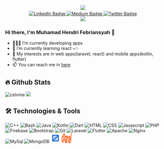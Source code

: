 <div id="header" align="center">
  <img src="https://media.giphy.com/media/M9gbBd9nbDrOTu1Mqx/giphy.gif" width="100"/>
</div>
<div id="badges" align="center">
  <a href="https://www.linkedin.com/in/m-hendri-febriansyah">
    <img src="https://img.shields.io/badge/LinkedIn-blue?style=for-the-badge&logo=linkedin&logoColor=white" alt="LinkedIn Badge"/>
  </a>
  <a href="https://medium.com/@mhendrife">
    <img src="https://img.shields.io/badge/Medium-black?style=for-the-badge&logo=medium&logoColor=white" alt="Medium Badge"/>
  </a>
  <a href="https://twitter.com/mndrife">
    <img src="https://img.shields.io/badge/Twitter-blue?style=for-the-badge&logo=twitter&logoColor=white" alt="Twitter Badge"/>
  </a>
</div>
<div align="center">
	<img src="https://komarev.com/ghpvc/?username=mhendrif&color=green&style=flat-square">
</div>

### Hi there, I'm Muhamad Hendri Febriansyah 👋

- 👨🏽‍💻 I’m currently developing apps
- 🌱 I’m currently learning react ~✨
- 🤔 My interests are in web apps(laravel, react) and mobile apps(kotlin, flutter)
- 📫 You can reach me in [here](mailto:hendrifebriansyah28@gmail.com)

## :fire: Github Stats
<div>
  <img src="https://github-readme-stats.vercel.app/api?username=mhendrif&show_icons=true&theme=radical&count_private=true&hide=prs" alt="celvine"       width="534"/>
  <img src="https://github-readme-stats.vercel.app/api/top-langs/?username=mhendrif&theme=radical&layout=compact&langs_count=10&hide=blade&count_private=true" width="300"/>
</div>

## :hammer_and_wrench: Technologies & Tools
<div>
	<img src="https://cdn.jsdelivr.net/gh/devicons/devicon/icons/cplusplus/cplusplus-original.svg" width="32px" height="32px" alt="C++" />
	<img src="https://cdn.jsdelivr.net/gh/devicons/devicon/icons/bash/bash-original.svg" width="32px" height="32px" alt="Bash" />
	<img src="https://cdn.jsdelivr.net/gh/devicons/devicon/icons/java/java-original.svg" width="32px" height="32px" alt="Java" />
	<img src="https://cdn.jsdelivr.net/gh/devicons/devicon/icons/kotlin/kotlin-original.svg" width="32px" height="32px" alt="Kotlin" />
	<img src="https://cdn.jsdelivr.net/gh/devicons/devicon/icons/dart/dart-original.svg"  width="32px" height="32px" alt="Dart" />
	<img src="https://cdn.jsdelivr.net/gh/devicons/devicon/icons/html5/html5-original.svg" width="32px" height="32px" alt="HTML" />
	<img src="https://cdn.jsdelivr.net/gh/devicons/devicon/icons/css3/css3-original.svg" width="32px" height="32px" alt="CSS" />
	<img src="https://cdn.jsdelivr.net/gh/devicons/devicon/icons/javascript/javascript-original.svg" width="32px" height="32px" alt="Javascript" />
	<img src="https://cdn.jsdelivr.net/gh/devicons/devicon/icons/php/php-original.svg" width="32px" height="32px" alt="PHP" />
	<img src="https://cdn.jsdelivr.net/gh/devicons/devicon/icons/firebase/firebase-plain.svg" width="32px" height="32px" alt="Firebase" />
	<img src="https://cdn.jsdelivr.net/gh/devicons/devicon/icons/bootstrap/bootstrap-original.svg" width="32px" height="32px" alt="Bootstrap" />
	<img src="https://cdn.jsdelivr.net/gh/devicons/devicon/icons/git/git-original.svg" width="32px" height="32px" alt="Git" />
	<img src="https://cdn.jsdelivr.net/gh/devicons/devicon/icons/laravel/laravel-plain.svg" width="32px" height="32px" alt="Laravel" />
	<img src="https://cdn.jsdelivr.net/gh/devicons/devicon/icons/flutter/flutter-original.svg"width="32px" height="32px" alt="Flutter" />
	<img src="https://cdn.jsdelivr.net/gh/devicons/devicon/icons/apache/apache-original-wordmark.svg" width="32px" height="32px" alt="Apache" />
	<img src="https://cdn.jsdelivr.net/gh/devicons/devicon/icons/nginx/nginx-original.svg" width="32px" height="32px" alt="Nginx" />
	<img src="https://cdn.jsdelivr.net/gh/devicons/devicon/icons/mysql/mysql-original-wordmark.svg"  width="32px" height="32px" alt="MySql" />
	<img src="https://cdn.jsdelivr.net/gh/devicons/devicon/icons/mongodb/mongodb-original-wordmark.svg" width="32px" height="32px" alt="MongoDB" />
	<img src="assets/liferay.png" width="32px" height="32px" alt="Liferay" />
	<img src="assets/cpanel.svg" width="32px" height="32px" alt="CPanel" />
</div>
